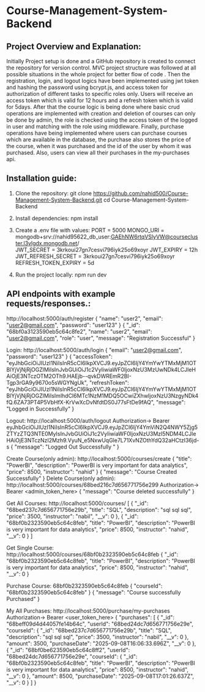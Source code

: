 ﻿# Course-Management-System-Backend

 
## Project Overview and Explanation:
Initially Project setup is done and a GitHub repository is created to connect the repository for version control. MVC project structure was followed at all possible situations in the whole project for better flow of code .
Then the registration, login, and logout logics have been implemented using jwt token and hashing the password using bcrypt.js, and access token for authorization of different tasks to specific roles only. Users will receive an access token which is valid for 12 hours and a refresh token which is valid for 5days.
After that the course logic is being done where basic crud operations are implemented with creation and deletion of courses can only be done by admin, the role is checked using the access token of the logged in user and matching with the role using middleware.
Finally, purchase operations have being implemented where users can purchase courses which are available in the database, the purchase also stores the price of the course, when it was purchased and the id of the user by whom it was purchased. Also, users can view all their purchases in the my-purchases api.


## Installation guide:
 1) Clone the repository: git clone https://github.com/nahid500/Course-Management-System-Backend.git
                          cd Course-Management-System-Backend

 2) Install dependencies: npm install

 3) Create a .env file with values:
     PORT = 5000
     MONGO_URI = mongodb+srv://nahid95622_db_user:GAEhNW6rtqVSlyVW@coursecluster.l3vlgdx.mongodb.net/     
     JWT_SECRET = 3krkoui27gn7cesvi796iyk25o69xoyr
     JWT_EXPIRY = 12h
     JWT_REFRESH_SECRET = 3krkoui27gn7cesvi796iyk25o69xoyr
     REFRESH_TOKEN_EXPIRY = 5d

 4) Run the project locally: npm run dev


## API endpoints with example requests/responses.:

http://localhost:5000/auth/register
{
    "name": "user2",
    "email": "user2@gmail.com",
    "password": "user123"
}
{
    "_id": "68bf0a3123590eb5c64c8fe2",
    "name": "user2",
    "email": "user2@gmail.com",
    "role": "user",
    "message": "Registration Successful"
}

Login:  http://localhost:5000/auth/login
{
    "email": "user2@gmail.com",
    "password": "user123"
}
{
    "accessToken": "eyJhbGciOiJIUzI1NiIsInR5cCI6IkpXVCJ9.eyJpZCI6IjY4YmYwYTMxMjM1OTBlYjVjNjRjOGZlMiIsInJvbGUiOiJ1c2VyIiwiaWF0IjoxNzU3MzUwNDk4LCJleHAiOjE3NTczOTM2OTh9.HAEjb--qvkDWREmR2BI-Tgp3rGA9y9670o5sWGYNgUk",
    "refreshToken": "eyJhbGciOiJIUzI1NiIsInR5cCI6IkpXVCJ9.eyJpZCI6IjY4YmYwYTMxMjM1OTBlYjVjNjRjOGZlMiIsImlhdCI6MTc1NzM1MDQ5OCwiZXhwIjoxNzU3NzgyNDk4fQ.6ZA73PT4P5VbHfX-KrVwXcDvNfdtDS0J77sFtDe9fAQ",
    "message": "Logged in Successfully"
}

Logout:  http://localhost:5000/auth/logout
Authorization-> Bearer eyJhbGciOiJIUzI1NiIsInR5cCI6IkpXVCJ9.eyJpZCI6IjY4YmViN2Q4NWY5Zjg5ZTYzZTQ3NTE0MyIsInJvbGUiOiJ1c2VyIiwiaWF0IjoxNzU3MzI5NDM4LCJleHAiOjE3NTczNzI2Mzh9.VyuN_e5NxwUqGle7L71XvNZOthYdQ32aHCtzI36jd-s
{
    "message": "Logged Out Successfully "
}

Create Course(only admin):  http://localhost:5000/courses/create
{
    "title": "PowerBI",
    "description": "PowerBI is very important for data analytics",
    "price": 8500,
    "instructor": "nahid"
}
{
    "message": "Course Created Successfully"
}
Delete Course(only admin): http://localhost:5000/courses/68bed216c7d656771756e299
Authorization-> Bearer <admin_token_here>
{
    "message": "Course deleted successfully"
}

Get All Courses:  http://localhost:5000/courses/
[
    {
        "_id": "68bed237c7d656771756e29b",
        "title": "SQL",
        "description": "sql sql sql",
        "price": 3500,
        "instructor": "nabil",
        "__v": 0
    },
    {
        "_id": "68bf0b2323590eb5c64c8feb",
        "title": "PowerBI",
        "description": "PowerBI is very important for data analytics",
        "price": 8500,
        "instructor": "nahid",
        "__v": 0
    }
]

Get Single Course:  http://localhost:5000/courses/68bf0b2323590eb5c64c8feb
{
    "_id": "68bf0b2323590eb5c64c8feb",
    "title": "PowerBI",
    "description": "PowerBI is very important for data analytics",
    "price": 8500,
    "instructor": "nahid",
    "__v": 0
}


Purchase Course:  68bf0b2323590eb5c64c8feb
{
    "courseId": "68bf0b2323590eb5c64c8feb"
}
{
    "message": "Course successfully Purchased"
}

My All Purchases:  http://localhost:5000/purchase/my-purchases
Authorization-> Bearer <user_token_here>
{
    "purchases": [
        {
            "_id": "68beff09d4d44057fe14b64c",
            "userId": "68bed24dc7d656771756e29e",
            "courseId": {
                "_id": "68bed237c7d656771756e29b",
                "title": "SQL",
                "description": "sql sql sql",
                "price": 3500,
                "instructor": "nabil",
                "__v": 0
            },
            "amount": 3500,
            "purchaseDate": "2025-09-08T16:06:33.696Z",
            "__v": 0
        },
        {
            "_id": "68bf0be623590eb5c64c8ff2",
            "userId": "68bed24dc7d656771756e29e",
            "courseId": {
                "_id": "68bf0b2323590eb5c64c8feb",
                "title": "PowerBI",
                "description": "PowerBI is very important for data analytics",
                "price": 8500,
                "instructor": "nahid",
                "__v": 0
            },
            "amount": 8500,
            "purchaseDate": "2025-09-08T17:01:26.637Z",
            "__v": 0
        }
    ]
}







